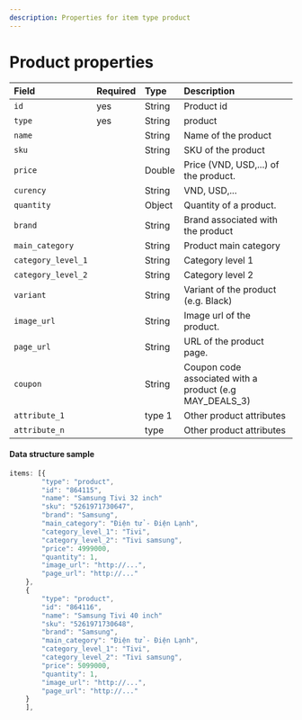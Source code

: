 ```yaml
---
description: Properties for item type product
---
```


# Product properties

| **Field** | Required | **Type** | **Description** |
| :--- | :--- | :--- | :--- |
| `id` |  yes | String | Product id |
| `type` | yes | String | product |
| `name` |  | String | Name of the product |
| `sku` |  | String | SKU of the product |
| `price` |  | Double | Price \(VND, USD,...\) of the product. |
| `curency` |  | String | VND, USD,... |
| `quantity` |  | Object | Quantity of a product. |
| `brand` |  | String | Brand associated with the product |
| `main_category` |  | String | Product main category |
| `category_level_1` |  | String | Category level 1 |
| `category_level_2` |  | String | Category level 2 |
| `variant` |  | String | Variant of the product \(e.g. Black\) |
| `image_url` |  | String | Image url of the product.  |
| `page_url` |  | String | URL of the product page. |
| `coupon` |  | String | Coupon code associated with a product \(e.g MAY\_DEALS\_3\) |
| `attribute_1` |  | type 1 | Other product attributes  |
| `attribute_n` |  | type  | Other product attributes  |

#### Data structure sample

```javascript
items: [{
        "type": "product",
        "id": "864115",
        "name": "Samsung Tivi 32 inch"
        "sku": "5261971730647",
        "brand": "Samsung",
        "main_category": "Điện tử - Điện Lạnh",
        "category_level_1": "Tivi",
        "category_level_2": "Tivi samsung",
        "price": 4999000,
        "quantity": 1,
        "image_url": "http://...",
        "page_url": "http://..."
    },
    {
        "type": "product",
        "id": "864116",
        "name": "Samsung Tivi 40 inch"
        "sku": "5261971730648",
        "brand": "Samsung",
        "main_category": "Điện tử - Điện Lạnh",
        "category_level_1": "Tivi",
        "category_level_2": "Tivi samsung",
        "price": 5099000,
        "quantity": 1,
        "image_url": "http://...",
        "page_url": "http://..."
    }
    ],
```

